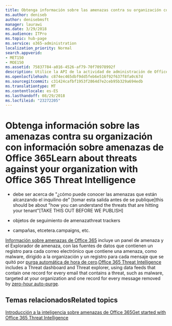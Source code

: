 ```yaml
---
title: Obtenga información sobre las amenazas contra su organización con información sobre amenazas de Office 365
ms.author: deniseb
author: denisebmsft
manager: laurawi
ms.date: 3/29/2018
ms.audience: ITPro
ms.topic: hub-page
ms.service: o365-administration
localization_priority: Normal
search.appverid:
- MET150
- MOE150
ms.assetid: 75837784-a016-4526-af79-70f70978992f
description: Utilice la API de la actividad de administración de Office 365 con información sobre amenazas.
ms.openlocfilehash: c874ec465dbf9dd5feb6e516f92f637f8fa0c67d
ms.sourcegitcommit: c31424cafbf1953f2864d7e2ceb95b329a694edb
ms.translationtype: MT
ms.contentlocale: es-ES
ms.lasthandoff: 08/29/2018
ms.locfileid: "23272205"
---
```

# <a name="learn-about-threats-against-your-organization-with-office-365-threat-intelligence"></a><span data-ttu-id="624fb-103">Obtenga información sobre las amenazas contra su organización con información sobre amenazas de Office 365</span><span class="sxs-lookup"><span data-stu-id="624fb-103">Learn about threats against your organization with Office 365 Threat Intelligence</span></span>

- <span data-ttu-id="624fb-104">debe ser acerca de "¿cómo puede conocer las amenazas que están alcanzando el inquilino de" [tomar esta salida antes de se publique]</span><span class="sxs-lookup"><span data-stu-id="624fb-104">this should be about "how you can understand the threats that are hitting your tenant"[TAKE THIS OUT BEFORE WE PUBLISH]</span></span>
  
- <span data-ttu-id="624fb-105">objetos de seguimiento de amenaza</span><span class="sxs-lookup"><span data-stu-id="624fb-105">threat trackers</span></span>
  
- <span data-ttu-id="624fb-106">campañas, etcetera.</span><span class="sxs-lookup"><span data-stu-id="624fb-106">campaigns, etc.</span></span>
  
<span data-ttu-id="624fb-107">[Información sobre amenazas de Office 365](office-365-ti.md) incluye un panel de amenaza y el Explorador de amenaza, con las fuentes de datos que contienen un registro para cada correo electrónico que contiene una amenaza, como malware, dirigido a la organización y un registro para cada mensaje que se quitó por [ purga automática de hora de cero](zero-hour-auto-purge.md).</span><span class="sxs-lookup"><span data-stu-id="624fb-107">[Office 365 Threat Intelligence](office-365-ti.md) includes a Threat dashboard and Threat explorer, using data feeds that contain one record for every email that contains a threat, such as malware, targeted at your organization and one record for every message removed by [zero-hour auto-purge](zero-hour-auto-purge.md).</span></span>
  
## <a name="related-topics"></a><span data-ttu-id="624fb-108">Temas relacionados</span><span class="sxs-lookup"><span data-stu-id="624fb-108">Related topics</span></span>

[<span data-ttu-id="624fb-109">Introducción a la inteligencia sobre amenazas de Office 365</span><span class="sxs-lookup"><span data-stu-id="624fb-109">Get started with Office 365 Threat Intelligence</span></span>](get-started-with-ti.md)
  

